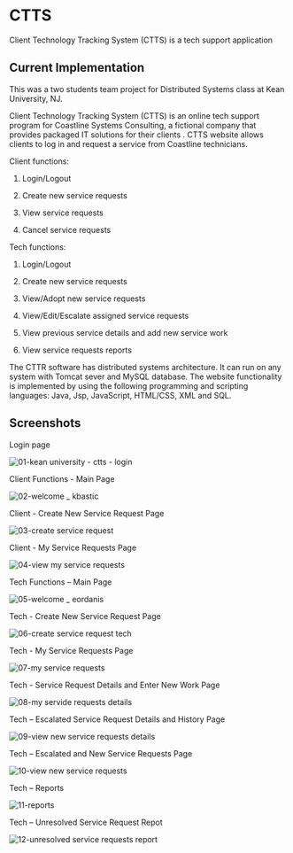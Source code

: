 # CTTS
Client Technology Tracking System (CTTS) is a tech support application

## Current Implementation
This was a two students team project for Distributed Systems class at Kean University, NJ.

Client Technology Tracking System (CTTS) is an online tech support program for Coastline Systems Consulting, a fictional company that provides packaged IT solutions for their clients
.
CTTS website allows clients to log in and request a service from Coastline technicians.

Client functions:

1.	Login/Logout

2.	Create new service requests

3.	View service requests

4.	Cancel service requests

Tech functions:

1.	Login/Logout

2.	Create new service requests

3.	View/Adopt new service requests

4.	View/Edit/Escalate assigned service requests

5.	View previous service details and add new service work

6.	View service requests reports

The CTTR software has distributed systems architecture. It can run on any system with Tomcat sever and MySQL database. The website functionality is implemented by using the following programming and scripting languages: Java, Jsp, JavaScript, HTML/CSS, XML and SQL.

## Screenshots

Login page

![01-kean university - ctts - login](https://user-images.githubusercontent.com/30803397/30335768-35f4dbfe-97b1-11e7-8da6-4c62bf722f3f.jpg)

Client Functions - Main Page

![02-welcome _ kbastic](https://user-images.githubusercontent.com/30803397/30335776-39d1fc3e-97b1-11e7-8533-c6bdd33b810a.jpg)

Client - Create New Service Request Page

![03-create service request](https://user-images.githubusercontent.com/30803397/30335781-3d2f94b8-97b1-11e7-8627-b97acd431c7d.jpg)

Client - My Service Requests Page

![04-view my service requests](https://user-images.githubusercontent.com/30803397/30335791-40708592-97b1-11e7-87e3-b17c4d391218.jpg)

Tech Functions – Main Page

![05-welcome _ eordanis](https://user-images.githubusercontent.com/30803397/30335799-44c8663c-97b1-11e7-9b80-ce065c372698.jpg)

Tech - Create New Service Request Page

![06-create service request tech](https://user-images.githubusercontent.com/30803397/30335810-4c120a7e-97b1-11e7-82d3-71ae9cd2a9e1.jpg)

Tech - My Service Requests Page

![07-my service requests](https://user-images.githubusercontent.com/30803397/30335815-4f877eaa-97b1-11e7-9832-68edf39f700c.jpg)

Tech - Service Request Details and Enter New Work Page

![08-my servide requests details](https://user-images.githubusercontent.com/30803397/30335818-528f59e2-97b1-11e7-82ea-89c4352ed815.jpg)

Tech – Escalated Service Request Details and History Page

![09-view new service requests details](https://user-images.githubusercontent.com/30803397/30335826-556596d6-97b1-11e7-9423-af22474d61fc.jpg)

Tech – Escalated and New Service Requests Page

![10-view new service requests](https://user-images.githubusercontent.com/30803397/30335829-584026e6-97b1-11e7-952d-3ef0874026b1.jpg)

Tech – Reports

![11-reports](https://user-images.githubusercontent.com/30803397/30335832-5b482a00-97b1-11e7-88b9-9bd1e8da1b15.jpg)

Tech – Unresolved Service Request Repot

![12-unresolved service requests report](https://user-images.githubusercontent.com/30803397/30335840-5ebbfc3e-97b1-11e7-91fa-c0ec17d9431b.jpg)







